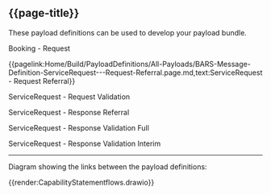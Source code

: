 ## {{page-title}}

These payload definitions can be used to develop your payload bundle.

Booking - Request

{{pagelink:Home/Build/PayloadDefinitions/All-Payloads/BARS-Message-Definition-ServiceRequest---Request-Referral.page.md,text:ServiceRequest - Request Referral}}

ServiceRequest - Request Validation

ServiceRequest - Response Referral

ServiceRequest - Response Validation Full

ServiceRequest - Response Validation Interim

<hr>

Diagram showing the links between the payload definitions:

{{render:CapabilityStatementflows.drawio}}
